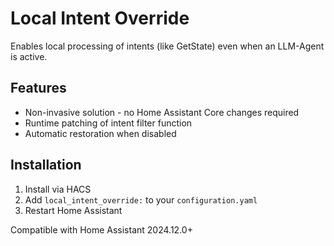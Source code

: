 # Local Intent Override

Enables local processing of intents (like GetState) even when an LLM-Agent is active.

## Features
- Non-invasive solution - no Home Assistant Core changes required
- Runtime patching of intent filter function  
- Automatic restoration when disabled

## Installation
1. Install via HACS
2. Add `local_intent_override:` to your `configuration.yaml`
3. Restart Home Assistant

Compatible with Home Assistant 2024.12.0+

